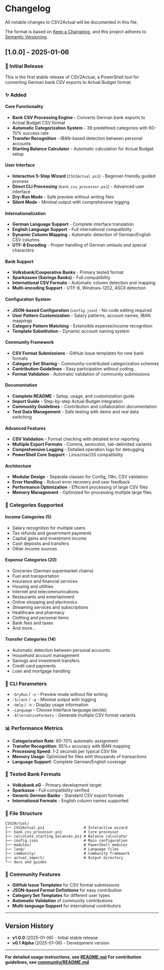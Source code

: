 # Changelog

All notable changes to CSV2Actual will be documented in this file.

The format is based on [Keep a Changelog](https://keepachangelog.com/en/1.0.0/),
and this project adheres to [Semantic Versioning](https://semver.org/spec/v2.0.0.html).

## [1.0.0] - 2025-01-06

### 🎉 Initial Release

This is the first stable release of CSV2Actual, a PowerShell tool for converting German bank CSV exports to Actual Budget format.

### ✨ Added

#### Core Functionality
- **Bank CSV Processing Engine** - Converts German bank exports to Actual Budget CSV format
- **Automatic Categorization System** - 39 predefined categories with 60-70% success rate
- **Transfer Recognition** - IBAN-based detection between personal accounts
- **Starting Balance Calculator** - Automatic calculation for Actual Budget setup

#### User Interface
- **Interactive 5-Step Wizard** (`CSV2Actual.ps1`) - Beginner-friendly guided process
- **Direct CLI Processing** (`bank_csv_processor.ps1`) - Advanced user interface
- **Dry-Run Mode** - Safe preview without writing files
- **Silent Mode** - Minimal output with comprehensive logging

#### Internationalization
- **German Language Support** - Complete interface translation
- **English Language Support** - Full international compatibility  
- **Dynamic Column Mapping** - Automatic detection of German/English CSV columns
- **UTF-8 Encoding** - Proper handling of German umlauts and special characters

#### Bank Support
- **Volksbank/Cooperative Banks** - Primary tested format
- **Sparkassen (Savings Banks)** - Full compatibility
- **International CSV Formats** - Automatic column detection and mapping
- **Multi-encoding Support** - UTF-8, Windows-1252, ASCII detection

#### Configuration System
- **JSON-based Configuration** (`config.json`) - No code editing required
- **User Pattern Customization** - Salary patterns, account names, IBAN mappings
- **Category Pattern Matching** - Extensible expense/income recognition
- **Template Substitution** - Dynamic account naming system

#### Community Framework
- **CSV Format Submissions** - GitHub Issue templates for new bank formats
- **Category Set Sharing** - Community-contributed categorization schemes
- **Contribution Guidelines** - Easy participation without coding
- **Format Validation** - Automatic validation of community submissions

#### Documentation
- **Complete README** - Setup, usage, and customization guide
- **Import Guide** - Step-by-step Actual Budget integration
- **Community Guidelines** - Contribution and collaboration documentation
- **Test Data Management** - Safe testing with demo and real data switching

#### Advanced Features
- **CSV Validation** - Format checking with detailed error reporting
- **Multiple Export Formats** - Comma, semicolon, tab-delimited variants
- **Comprehensive Logging** - Detailed operation logs for debugging
- **PowerShell Core Support** - Linux/macOS compatibility

#### Architecture
- **Modular Design** - Separate classes for Config, I18n, CSV validation
- **Error Handling** - Robust error recovery and user feedback
- **Performance Optimization** - Efficient processing of large CSV files
- **Memory Management** - Optimized for processing multiple large files

### 🎯 Categories Supported

#### Income Categories (5)
- Salary recognition for multiple users
- Tax refunds and government payments
- Capital gains and investment income
- Cash deposits and transfers
- Other income sources

#### Expense Categories (20)
- Groceries (German supermarket chains)
- Fuel and transportation
- Insurance and financial services
- Housing and utilities
- Internet and telecommunications
- Restaurants and entertainment
- Online shopping and electronics
- Streaming services and subscriptions
- Healthcare and pharmacy
- Clothing and personal items
- Bank fees and taxes
- And more...

#### Transfer Categories (14)
- Automatic detection between personal accounts
- Household account management
- Savings and investment transfers
- Credit card payments
- Loan and mortgage handling

### 🔧 CLI Parameters

- `-DryRun` / `-n` - Preview mode without file writing
- `-Silent` / `-q` - Minimal output with logging
- `-Help` / `-h` - Display usage information
- `-Language` - Choose interface language (en/de)
- `-AlternativeFormats` - Generate multiple CSV format variants

### 📊 Performance Metrics

- **Categorization Rate**: 60-70% automatic assignment
- **Transfer Recognition**: 95%+ accuracy with IBAN mapping
- **Processing Speed**: 1-2 seconds per typical CSV file
- **Memory Usage**: Optimized for files with thousands of transactions
- **Language Support**: Complete German/English coverage

### 🏦 Tested Bank Formats

- **Volksbank eG** - Primary development target
- **Sparkasse** - Full compatibility verified
- **Generic German Banks** - Standard CSV export formats
- **International Formats** - English column names supported

### 📁 File Structure

```
CSV2Actual/
├── CSV2Actual.ps1                  # Interactive wizard
├── bank_csv_processor.ps1          # Core processor
├── calculate_starting_balances.ps1 # Balance calculator
├── config.json                     # Main configuration
├── modules/                        # PowerShell modules
├── lang/                           # Language files
├── community/                      # Community framework
├── actual_import/                  # Output directory
└── docs and guides
```

### 🌟 Community Features

- **GitHub Issue Templates** for CSV format submissions
- **JSON-based Format Definitions** for easy contribution
- **Category Set Templates** for different user types
- **Automatic Validation** of community contributions
- **Multi-language Support** for international contributors

---

## Version History

- **v1.0.0** (2025-01-06) - Initial stable release
- **v0.1 Alpha** (2025-01-06) - Development version

---

**For detailed usage instructions, see [README.md](README.md)**
**For contribution guidelines, see [community/README.md](community/README.md)**